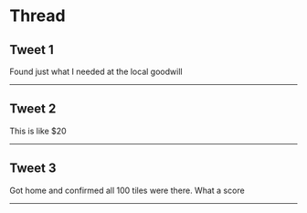 # Thread

## Tweet 1

Found just what I needed at the local goodwill

---

## Tweet 2

This is like $20

---

## Tweet 3

Got home and confirmed all 100 tiles were there. What a score

---

